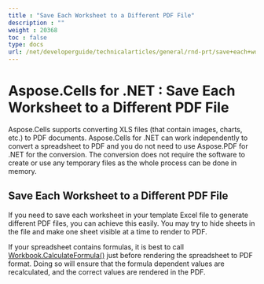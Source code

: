 ```yaml
---
title : "Save Each Worksheet to a Different PDF File" 
description : "" 
weight : 20368 
toc : false
type: docs
url: /net/developerguide/technicalarticles/general/rnd-prt/save+each+worksheet+to+a+different+pdf+file/
---
```


# Aspose.Cells for .NET : Save Each Worksheet to a Different PDF File


Aspose.Cells supports converting XLS files (that contain images, charts, etc.) to PDF documents. Aspose.Cells for .NET can work independently to convert a spreadsheet to PDF and you do not need to use Aspose.PDF for .NET for the conversion. The conversion does not require the software to create or use any temporary files as the whole process can be done in memory.

## Save Each Worksheet to a Different PDF File

If you need to save each worksheet in your template Excel file to generate different PDF files, you can achieve this easily. You may try to hide sheets in the file and make one sheet visible at a time to render to PDF.

If your spreadsheet contains formulas, it is best to call [Workbook.CalculateFormula()](https://apireference.aspose.com/net/cells/aspose.cells/workbook/methods/calculateformula) just before rendering the spreadsheet to PDF format. Doing so will ensure that the formula dependent values are recalculated, and the correct values are rendered in the PDF.

